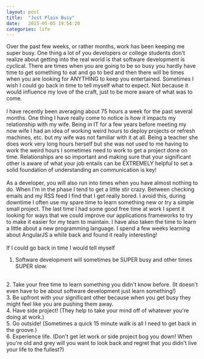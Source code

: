 ```yaml
---
layout: post
title:  "Just Plain Busy"
date:   2015-05-05 19:54:20
categories: life
---
```

Over the past few weeks, or rather months, work has been keeping me super busy. One thing a lot of you developers or college students don't realize about getting into the real world is that software development is cyclical.
There are times when you are going to be so busy you hardly have time to get something to eat and go to bed and then there will be times when you are looking for ANYTHING to keep you entertained. Sometimes I wish I could go back in time to tell myself
what to expect. Not because it would influence my love of the craft, just to be more aware of what was to come.
<br><br>
I have recently been averaging about 75 hours a week for the past several months. One thing I have really come to notice is how it impacts my relationship with my wife. Being in IT for a few years before meeting my now wife I had an idea of
working weird hours to deploy projects or refresh machines, etc. but my wife was not familiar with it at all. Being a teacher she does work very long hours herself but she was not used to me having to work the weird hours I sometimes need to work to get a project done
on time. Relationships are so important and making sure that your significant other is aware of what your job entails can be EXTREMELY helpful to set a solid foundation of understanding an communication is key!
<br><br>
As a developer, you will also run into times when you have almost nothing to do. When I'm in the phase I tend to get a little stir crazy. Between checking emails and my RSS feed I find that I get really bored. I avoid this, during downtime
I often use my spare time to learn something new or try a simple small project. The last time I had some good free time at work I spent it looking for ways that we could improve our applications frameworks to try to make it easier
for my team to maintain. I have also taken the time to learn a little about a new programming language. I spend a few weeks learning about AngularJS a while back and found it really interesting!
<br><br>
If I could go back in time I would tell myself
<br>
1. Software development will sometimes be SUPER busy and other times SUPER slow.
<br>
2. Take your free time to learn something you didn't know before. (It doesn't even have to be about software development just learn something!)
<br>
3. Be upfront with your significant other because when you get busy they might feel like you are pushing them away.
<br>
4. Have side project! (They help to take your mind off of whatever you're doing at work.)
<br>
5. Go outside! (Sometimes a quick 15 minute walk is all I need to get back in the groove.)
<br>
6. Experience life. (Don't get let work or side project bog you down! When you're old and grey will you want to look back and regret that you didn't live your life to the fullest?)